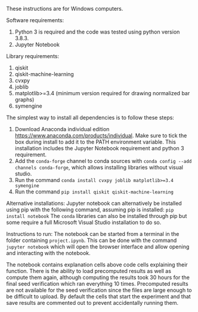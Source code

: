 These instructions are for Windows computers.

Software requirements:
1. Python 3 is required and the code was tested using python version 3.8.3.
2. Jupyter Notebook

Library requirements:
1. qiskit
2. qiskit-machine-learning
3. cvxpy
4. joblib
5. matplotlib>=3.4 (minimum version required for drawing normalized bar graphs)
6. symengine

The simplest way to install all dependencies is to follow these steps:
1. Download Anaconda individual edition https://www.anaconda.com/products/individual. Make sure to tick the box during install to add it to the PATH environment variable. This installation includes the Jupyter Notebook requirement and python 3 requirement.
2. Add the `conda-forge` channel to conda sources with ```conda config --add channels conda-forge```, which allows installing libraries without visual studio.
3. Run the command ```conda install cvxpy joblib matplotlib>=3.4 symengine```
4. Run the command  ```pip install qiskit qiskit-machine-learning```

Alternative installations:
Jupyter notebook can alternatively be installed using pip with the following command, assuming pip is installed: ```pip install notebook```
The `conda` libraries can also be installed through pip but some require a full Microsoft Visual Studio installation to do so.

Instructions to run:
The notebook can be started from a terminal in the folder containing `project.ipynb`.
This can be done with the command
```jupyter notebook```
which will open the browser interface and allow opening and interacting with the notebook.

The notebook contains explanation cells above code cells explaining their function. There is the ability to load precomputed results as well as compute them again, although computing the results took 30 hours for the final seed verification which ran everything 10 times. Precomputed results are not available for the seed verification since the files are large enough to be difficult to upload.
By default the cells that start the experiment and that save results are commented out to prevent accidentally running them.

